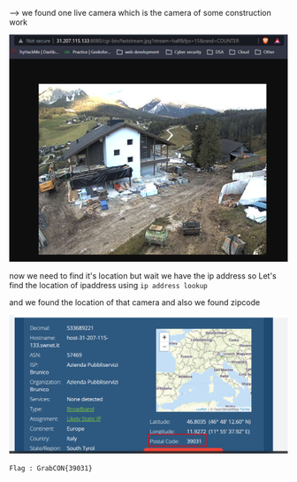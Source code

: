 --> we found one live camera which is the camera of some construction work 

![Pasted image 20210906221824.png](https://github.com/W3-4RE-N00BS/Grabcon-2021/blob/main/Grabcon/victim-1/Pasted%20image%2020210906221824.png)

now we need to find it's location but wait we have the ip address so Let's find the location of ipaddress using `ip address lookup` 

and we found the location of that camera and also we found zipcode 

![Pasted image 20210906221945.png](https://github.com/W3-4RE-N00BS/Grabcon-2021/blob/main/Grabcon/victim-1/Pasted%20image%2020210906221945.png)

`Flag : GrabCON{39031}`

